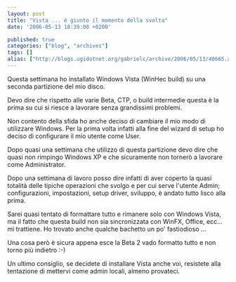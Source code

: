 ```yaml
---
layout: post
title: "Vista ... è giunto il momento della svolta"
date: '2006-05-13 18:39:00 +0200'

published: true
categories: ["blog", "archives"]
tags: []
alias: ["http://blogs.ugidotnet.org/gabrielc/archive/2006/05/13/40665.aspx"]
---
```


<!-- more -->

<P>Questa settimana ho installato Windows Vista (WinHec build) su una seconda partizione del mio disco.</P>
<P>Devo dire che rispetto alle varie Beta, CTP, o build intermedie questa &#232; la prima su cui si riesce a lavorare senza grandissimi problemi.</P>
<P>Non contento della sfida ho anche deciso di cambiare il mio modo di utilizzare Windows. Per la prima volta infatti alla fine del wizard di setup ho deciso di configurare il mio utente come User.</P>
<P>Dopo quasi una settimana che utilizzo di&nbsp;questa partizione devo dire che quasi non rimpingo Windows XP e che sicuramente non torner&#242; a lavorare come Administrator. </P>
<P>Dopo una settimana di lavoro posso dire infatti&nbsp;di aver coperto la quasi totalit&#224; delle tipiche operazioni che svolgo e per cui serve l'utente Admin; configurazioni, impostazioni, setup driver, sviluppo, &#232; andato tutto lisco alla prima.<BR></P>
<P>Sarei quasi tentato di formattare tutto e rimanere solo con Windows&nbsp;Vista, ma il fatto che questa build non sia sincronizzata con WinFX, Office, ecc... mi trattiene. Ho trovato anche qualche bachetto un po' fastiodioso ... </P>
<P>Una cosa per&#242; &#232; sicura appena esce la Beta 2 vado formatto tutto e non torno pi&#249; indietro :-)</P>
<P>Un ultimo consiglio, se decidete di installare Vista anche voi, resistete alla tentazione di mettervi come admin locali, almeno provateci.</P>
